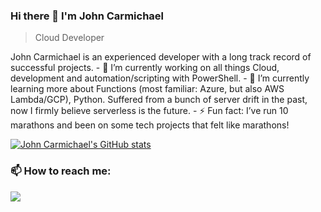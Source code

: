 ### Hi there 👋 I'm John Carmichael
> Cloud Developer

<div>
<p>
  John Carmichael is an experienced developer with a long track record of successful projects.
- 🔭 I’m currently working on all things Cloud, development and automation/scripting with PowerShell.
- 🌱 I’m currently learning more about Functions (most familiar: Azure, but also AWS Lambda/GCP), Python. 
     Suffered from a bunch of server drift in the past, now I firmly believe serverless is the future.
- ⚡ Fun fact: I’ve run 10 marathons and been on some tech projects that felt like marathons!
</p>
</div>  

[![John Carmichael's GitHub stats](https://github-readme-stats.vercel.app/api?username=johncarmichael3000)](https://github.com/johncarmichael3000/github-readme-stats)

<h3> 📫 How to reach me: </h3>
<p>
<a href="https://twitter.com/Vancouver6042" target="_blank"><img src="https://img.shields.io/twitter/follow/Vancouver6042?style=social"></a>
</p>
